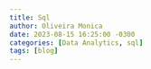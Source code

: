 ```yaml
---
title: Sql
author: Oliveira Monica
date: 2023-08-15 16:25:00 -0300
categories: [Data Analytics, sql]
tags: [blog]
---
```


